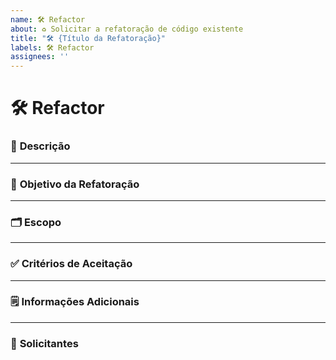```yaml
---
name: 🛠️ Refactor  
about: ♻️ Solicitar a refatoração de código existente  
title: "🛠️ {Título da Refatoração}"  
labels: 🛠️ Refactor  
assignees: ''  
---
```


# 🛠️ Refactor

### 📝 **Descrição**
<!-- Descreva o motivo para refatorar essa parte do código. -->
<!-- Exemplo:
"O módulo de cálculo de impostos possui lógica duplicada e baixa legibilidade, dificultando sua manutenção." 
-->

---

### 🎯 **Objetivo da Refatoração**
<!-- Explique o que você pretende alcançar com a refatoração (ex.: melhor legibilidade, performance, simplificação do código). -->
<!-- Exemplo:
"Melhorar a legibilidade e reduzir a duplicação de código, visando facilitar a manutenção futura e melhorar a performance em cálculos." 
-->

---

### 🗂️ **Escopo**
<!-- Liste as classes ou módulos que devem ser refatorados. -->
<!-- Exemplo:
- `TaxCalculator`
- `InvoiceService`
-->

---

### ✅ **Critérios de Aceitação**
<!-- Liste os critérios que devem ser atendidos após a refatoração. -->
<!-- Exemplo:
1. O código deve passar em todos os testes existentes.
2. A duplicação de código deve ser eliminada.
3. Melhorias na legibilidade e organização devem ser perceptíveis.
4. A performance no cálculo deve ser otimizada em ao menos 20%. 
-->

---

### 🗒️ **Informações Adicionais**
<!-- Inclua aqui qualquer contexto ou observação importante para a refatoração. -->
<!-- Exemplo:
"Essa refatoração deve ser feita em paralelo com a implementação do novo módulo de faturamento." 
-->

---

### 👥 **Solicitantes**
<!-- Liste as pessoas ou equipes que estão solicitando essa refatoração. -->
<!-- Exemplo:
- Time de Backend
- Equipe de Arquitetura
-->
